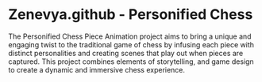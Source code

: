 # Zenevya.github - Personified Chess

The Personified Chess Piece Animation project aims to bring a unique and engaging twist to the traditional game of chess by infusing each piece with distinct personalities and creating scenes that play out when pieces are captured. This project combines elements of storytelling, and game design to create a dynamic and immersive chess experience.